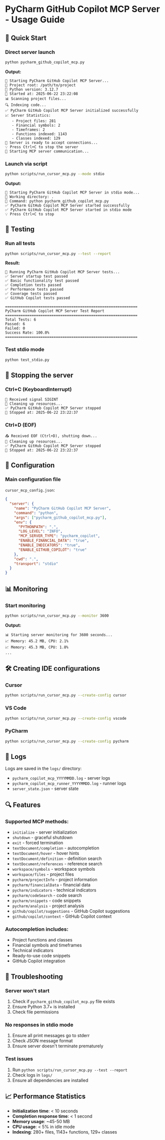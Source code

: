 # PyCharm GitHub Copilot MCP Server - Usage Guide

## 🚀 Quick Start

### Direct server launch
```bash
python pycharm_github_copilot_mcp.py
```

**Output:**
```
🚀 Starting PyCharm GitHub Copilot MCP Server...
📁 Project root: /path/to/project
🐍 Python version: 3.12.7
📅 Started at: 2025-06-22 23:22:08
📊 Scanning project files...
🔍 Indexing code...
✅ PyCharm GitHub Copilot MCP Server initialized successfully
📈 Server Statistics:
   - Project files: 281
   - Financial symbols: 2
   - Timeframes: 2
   - Functions indexed: 1143
   - Classes indexed: 129
🔄 Server is ready to accept connections...
💡 Press Ctrl+C to stop the server
🔄 Starting MCP server communication...
```

### Launch via script
```bash
python scripts/run_cursor_mcp.py --mode stdio
```

**Output:**
```
🚀 Starting PyCharm GitHub Copilot MCP Server in stdio mode...
📁 Working directory: .
🐍 Command: python pycharm_github_copilot_mcp.py
✅ PyCharm GitHub Copilot MCP Server started successfully
✅ PyCharm GitHub Copilot MCP Server started in stdio mode
💡 Press Ctrl+C to stop
```

## 🧪 Testing

### Run all tests
```bash
python scripts/run_cursor_mcp.py --test --report
```

**Result:**
```
🧪 Running PyCharm GitHub Copilot MCP Server tests...
✅ Server startup test passed
✅ Basic functionality test passed
✅ Completion tests passed
✅ Performance tests passed
✅ Coverage tests passed
✅ GitHub Copilot tests passed

============================================================
PyCharm GitHub Copilot MCP Server Test Report
============================================================
Total Tests: 6
Passed: 6
Failed: 0
Success Rate: 100.0%
============================================================
```

### Test stdio mode
```bash
python test_stdio.py
```

## 🛑 Stopping the server

### Ctrl+C (KeyboardInterrupt)
```
🛑 Received signal SIGINT
🧹 Cleaning up resources...
✅ PyCharm GitHub Copilot MCP Server stopped
📅 Stopped at: 2025-06-22 23:22:37
```

### Ctrl+D (EOF)
```
📤 Received EOF (Ctrl+D), shutting down...
🧹 Cleaning up resources...
✅ PyCharm GitHub Copilot MCP Server stopped
📅 Stopped at: 2025-06-22 23:22:37
```

## 🔧 Configuration

### Main configuration file
`cursor_mcp_config.json`:
```json
{
  "server": {
    "name": "PyCharm GitHub Copilot MCP Server",
    "command": "python",
    "args": ["pycharm_github_copilot_mcp.py"],
    "env": {
      "PYTHONPATH": ".",
      "LOG_LEVEL": "INFO",
      "MCP_SERVER_TYPE": "pycharm_copilot",
      "ENABLE_FINANCIAL_DATA": "true",
      "ENABLE_INDICATORS": "true",
      "ENABLE_GITHUB_COPILOT": "true"
    },
    "cwd": ".",
    "transport": "stdio"
  }
}
```

## 📊 Monitoring

### Start monitoring
```bash
python scripts/run_cursor_mcp.py --monitor 3600
```

**Output:**
```
📊 Starting server monitoring for 3600 seconds...
📈 Memory: 45.2 MB, CPU: 2.1%
📈 Memory: 45.3 MB, CPU: 1.8%
...
```

## 🛠️ Creating IDE configurations

### Cursor
```bash
python scripts/run_cursor_mcp.py --create-config cursor
```

### VS Code
```bash
python scripts/run_cursor_mcp.py --create-config vscode
```

### PyCharm
```bash
python scripts/run_cursor_mcp.py --create-config pycharm
```

## 📝 Logs

Logs are saved in the `logs/` directory:
- `pycharm_copilot_mcp_YYYYMMDD.log` - server logs
- `pycharm_copilot_mcp_runner_YYYYMMDD.log` - runner logs
- `server_state.json` - server state

## 🔍 Features

### Supported MCP methods:
- `initialize` - server initialization
- `shutdown` - graceful shutdown
- `exit` - forced termination
- `textDocument/completion` - autocompletion
- `textDocument/hover` - hover hints
- `textDocument/definition` - definition search
- `textDocument/references` - reference search
- `workspace/symbols` - workspace symbols
- `workspace/files` - project files
- `pycharm/projectInfo` - project information
- `pycharm/financialData` - financial data
- `pycharm/indicators` - technical indicators
- `pycharm/codeSearch` - code search
- `pycharm/snippets` - code snippets
- `pycharm/analysis` - project analysis
- `github/copilot/suggestions` - GitHub Copilot suggestions
- `github/copilot/context` - GitHub Copilot context

### Autocompletion includes:
- Project functions and classes
- Financial symbols and timeframes
- Technical indicators
- Ready-to-use code snippets
- GitHub Copilot integration

## 🚨 Troubleshooting

### Server won't start
1. Check if `pycharm_github_copilot_mcp.py` file exists
2. Ensure Python 3.7+ is installed
3. Check file permissions

### No responses in stdio mode
1. Ensure all print messages go to stderr
2. Check JSON message format
3. Ensure server doesn't terminate prematurely

### Test issues
1. Run `python scripts/run_cursor_mcp.py --test --report`
2. Check logs in `logs/`
3. Ensure all dependencies are installed

## 📈 Performance Statistics

- **Initialization time**: < 10 seconds
- **Completion response time**: < 1 second
- **Memory usage**: ~45-50 MB
- **CPU usage**: < 5% in idle mode
- **Indexing**: 280+ files, 1143+ functions, 129+ classes 